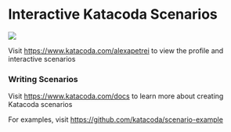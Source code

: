 # Interactive Katacoda Scenarios

[![](http://shields.katacoda.com/katacoda/alexapetrei/count.svg)](https://www.katacoda.com/alexapetrei "Get your profile on Katacoda.com")

Visit https://www.katacoda.com/alexapetrei to view the profile and interactive scenarios

### Writing Scenarios
Visit https://www.katacoda.com/docs to learn more about creating Katacoda scenarios

For examples, visit https://github.com/katacoda/scenario-example
